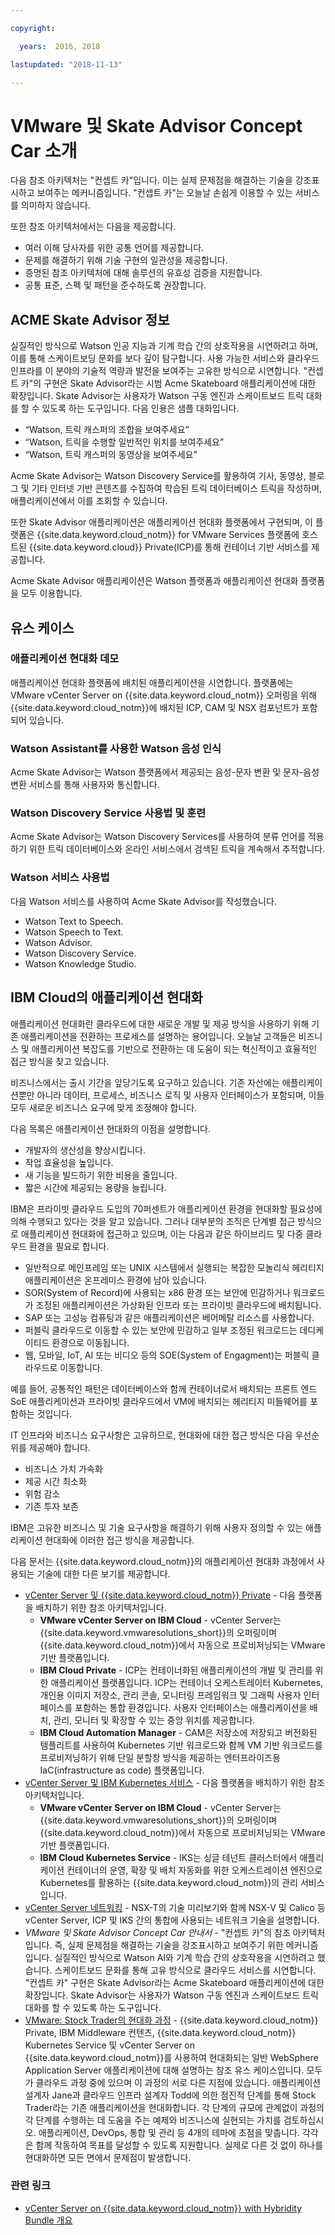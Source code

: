 ```yaml
---

copyright:

  years:  2016, 2018

lastupdated: "2018-11-13"

---
```


# VMware 및 Skate Advisor Concept Car 소개

다음 참조 아키텍처는 "컨셉트 카"입니다. 이는 실제 문제점을 해결하는 기술을 강조표시하고 보여주는 메커니즘입니다.
"컨셉트 카"는 오늘날 손쉽게 이용할 수 있는 서비스를 의미하지 않습니다.


또한 참조 아키텍처에서는 다음을 제공합니다.

-   여러 이해 당사자를 위한 공통 언어를 제공합니다.
-   문제를 해결하기 위해 기술 구현의 일관성을 제공합니다. 
-   증명된 참조 아키텍처에 대해 솔루션의 유효성 검증을 지원합니다. 
-   공통 표준, 스펙 및 패턴을 준수하도록 권장합니다. 

## ACME Skate Advisor 정보

실질적인 방식으로 Watson 인공 지능과 기계 학습 간의 상호작용을 시연하려고 하며, 이를 통해 스케이트보딩 문화를 보다 깊이 탐구합니다. 사용 가능한 서비스와 클라우드 인프라를 이 분야의 기술적 역량과 발전을 보여주는 고유한 방식으로 시연합니다.
"컨셉트 카"의 구현은 Skate Advisor라는 시범 Acme Skateboard 애플리케이션에 대한 확장입니다. Skate Advisor는 사용자가 Watson 구동 엔진과 스케이트보드 트릭 대화를 할 수 있도록 하는 도구입니다. 다음 인용은 샘플 대화입니다.

-   “Watson, 트릭 캐스퍼의 조합을 보여주세요”
-   “Watson, 트릭을 수행할 일반적인 위치를 보여주세요”
-   “Watson, 트릭 캐스퍼의 동영상을 보여주세요”

Acme Skate Advisor는 Watson Discovery Service를 활용하여 기사, 동영상, 블로그 및 기타 인터넷 기반 콘텐츠를 수집하여 학습된 트릭 데이터베이스 트릭을 작성하며, 애플리케이션에서 이를 조회할 수 있습니다.


또한 Skate Advisor 애플리케이션은 애플리케이션 현대화 플랫폼에서 구현되며, 이 플랫폼은
{{site.data.keyword.cloud_notm}} for VMware Services 플랫폼에 호스트된
{{site.data.keyword.cloud}} Private(ICP)를 통해 컨테이너 기반 서비스를 제공합니다.

Acme Skate Advisor 애플리케이션은 Watson 플랫폼과 애플리케이션 현대화 플랫폼을 모두 이용합니다. 

## 유스 케이스

### 애플리케이션 현대화 데모

애플리케이션 현대화 플랫폼에 배치된 애플리케이션을 시연합니다. 플랫폼에는
VMware vCenter Server on {{site.data.keyword.cloud_notm}} 오퍼링을 위해 {{site.data.keyword.cloud_notm}}에 배치된 ICP, CAM 및 NSX 컴포넌트가 포함되어 있습니다.


### Watson Assistant를 사용한 Watson 음성 인식

Acme Skate Advisor는 Watson 플랫폼에서 제공되는 음성-문자 변환 및 문자-음성 변환 서비스를 통해 사용자와 통신합니다.


### Watson Discovery Service 사용법 및 훈련

Acme Skate Advisor는 Watson Discovery Services를 사용하여 분류 언어를 적용하기 위한 트릭 데이터베이스와 온라인 서비스에서 검색된 트릭을 계속해서 추적합니다.


### Watson 서비스 사용법

다음 Watson 서비스를 사용하여 Acme Skate Advisor를 작성했습니다.
-   Watson Text to Speech.
-   Watson Speech to Text.
-   Watson Advisor.
-   Watson Discovery Service.
-   Watson Knowledge Studio.

## IBM Cloud의 애플리케이션 현대화

애플리케이션 현대화란 클라우드에 대한 새로운 개발 및 제공 방식을 사용하기 위해 기존 애플리케이션을 전환하는 프로세스를 설명하는 용어입니다. 오늘날 고객들은 비즈니스 및 애플리케이션 복잡도를 기반으로 전환하는 데 도움이 되는 혁신적이고 효율적인 접근 방식을 찾고 있습니다.

비즈니스에서는 출시 기간을 앞당기도록 요구하고 있습니다. 기존 자산에는 애플리케이션뿐만 아니라 데이터, 프로세스, 비즈니스 로직 및 사용자 인터페이스가 포함되며, 이들 모두 새로운 비즈니스 요구에 맞게 조정해야 합니다.

다음 목록은 애플리케이션 현대화의 이점을 설명합니다.

- 개발자의 생산성을 향상시킵니다.
- 작업 효율성을 높입니다.
- 새 기능을 빌드하기 위한 비용을 줄입니다.
- 짧은 시간에 제공되는 용량을 늘립니다.

IBM은 프라이빗 클라우드 도입의 70퍼센트가 애플리케이션 환경을 현대화할 필요성에 의해 수행되고 있다는 것을 알고 있습니다. 그러나 대부분의 조직은 단계별 접근 방식으로 애플리케이션 현대화에 접근하고 있으며, 이는 다음과 같은 하이브리드 및 다중 클라우드 환경을 필요로 합니다.

- 일반적으로 메인프레임 또는 UNIX 시스템에서 실행되는 복잡한 모놀리식 헤리티지 애플리케이션은 온프레미스 환경에 남아 있습니다.
- SOR(System of Record)에 사용되는 x86 환경 또는 보안에 민감하거나 워크로드가 조정된 애플리케이션은 가상화된 인프라 또는 프라이빗 클라우드에 배치됩니다.
- SAP 또는 고성능 컴퓨팅과 같은 애플리케이션은 베어메탈 리소스를 사용합니다.
- 퍼블릭 클라우드로 이동할 수 있는 보안에 민감하고 일부 조정된 워크로드는 데디케이티드 환경으로 이동됩니다.
- 웹, 모바일, IoT, AI 또는 비디오 등의 SOE(System of Engagment)는 퍼블릭 클라우드로 이동합니다.

예를 들어, 공통적인 패턴은 데이터베이스와 함께 컨테이너로서 배치되는 프론트 엔드 SoE 애플리케이션과 프라이빗 클라우드에서 VM에 배치되는 헤리티지 미들웨어를 포함하는 것입니다.

IT 인프라와 비즈니스 요구사항은 고유하므로, 현대화에 대한 접근 방식은 다음 우선순위를 제공해야 합니다.

* 비즈니스 가치 가속화
* 제공 시간 최소화
* 위험 감소
* 기존 투자 보존

IBM은 고유한 비즈니스 및 기술 요구사항을 해결하기 위해 사용자 정의할 수 있는 애플리케이션 현대화에 이러한 접근 방식을 제공합니다.

다음 문서는 {{site.data.keyword.cloud_notm}}의 애플리케이션 현대화 과정에서
사용되는 기술에 대한 다른 보기를 제공합니다.

* [vCenter Server 및 {{site.data.keyword.cloud_notm}} Private](../vcsicp/vcsicp-intro.html) - 다음 플랫폼을 배치하기 위한 참조 아키텍처입니다.
   - **VMware vCenter Server on IBM Cloud** - vCenter Server는 {{site.data.keyword.vmwaresolutions_short}}의 오퍼링이며 {{site.data.keyword.cloud_notm}}에서 자동으로 프로비저닝되는 VMware 기반 플랫폼입니다.
   - **IBM Cloud Private** - ICP는 컨테이너화된 애플리케이션의 개발 및 관리를 위한 애플리케이션 플랫폼입니다. ICP는 컨테이너 오케스트레이터 Kubernetes, 개인용 이미지 저장소, 관리 콘솔, 모니터링 프레임워크 및 그래픽 사용자 인터페이스를 포함하는 통합 환경입니다. 사용자 인터페이스는 애플리케이션을 배치, 관리, 모니터 및 확장할 수 있는 중앙 위치를 제공합니다.
   - **IBM Cloud Automation Manager** - CAM은 저장소에 저장되고 버전화된 템플리트를 사용하여 Kubernetes 기반 워크로드와 함께 VM 기반 워크로드를 프로비저닝하기 위해 단일 분할창 방식을 제공하는 엔터프라이즈용 IaC(infrastructure as code) 플랫폼입니다.
* [vCenter Server 및 IBM Kubernetes 서비스](../vcsiks/vcsiks-intro.html) - 다음 플랫폼을 배치하기 위한 참조 아키텍처입니다.
   - **VMware vCenter Server on IBM Cloud** - vCenter Server는 {{site.data.keyword.vmwaresolutions_short}}의 오퍼링이며 {{site.data.keyword.cloud_notm}}에서 자동으로 프로비저닝되는 VMware 기반 플랫폼입니다.
   - **IBM Cloud Kubernetes Service** - IKS는 싱글 테넌트 클러스터에서 애플리케이션 컨테이너의 운영, 확장 및 배치 자동화를 위한 오케스트레이션 엔진으로 Kubernetes를 활용하는 {{site.data.keyword.cloud_notm}}의 관리 서비스입니다.
* [vCenter Server 네트워킹](../vcsnsxt/vcsnsxt-intro.html) - NSX-T의 기술 미리보기와 함께 NSX-V 및 Calico 등 vCenter Server, ICP 및 IKS 간의 통합에 사용되는 네트워크 기술을 설명합니다.
* _VMware 및 Skate Advisor Concept Car 안내서_ - "컨셉트 카"의 참조 아키텍처입니다. 즉, 실제 문제점을 해결하는 기술을 강조표시하고 보여주기 위한 메커니즘입니다. 실질적인 방식으로 Watson AI와 기계 학습 간의 상호작용을 시연하려고 했습니다. 스케이트보드 문화를 통해 고유 방식으로 클라우드 서비스를 시연합니다. "컨셉트 카" 구현은 Skate Advisor라는 Acme Skateboard 애플리케이션에 대한 확장입니다. Skate Advisor는 사용자가 Watson 구동 엔진과 스케이트보드 트릭 대화를 할 수 있도록 하는 도구입니다.
* [VMware: Stock Trader의 현대화 과정](../vcscontent/vcscontent-modjourney.html) - {{site.data.keyword.cloud_notm}} Private, IBM Middleware 컨텐츠, {{site.data.keyword.cloud_notm}} Kubernetes Service 및 vCenter Server on {{site.data.keyword.cloud_notm}}를 사용하여 현대화되는 일반 WebSphere Application Server 애플리케이션에 대해 설명하는 참조 유스 케이스입니다. 모두가 클라우드 과정 중에 있으며 이 과정의 서로 다른 지점에 있습니다. 애플리케이션 설계자 Jane과 클라우드 인프라 설계자 Todd에 의한 점진적 단계를 통해 Stock Trader라는 기존 애플리케이션을 현대화합니다. 각 단계의 규모에 관계없이 과정의 각 단계를 수행하는 데 도움을 주는 예제와 비즈니스에 실현되는 가치를 검토하십시오. 애플리케이션, DevOps, 통합 및 관리 등 4개의 테마에 초점을 맞춥니다. 각각은 함께 작동하여 목표를 달성할 수 있도록 지원합니다. 실제로 다른 것 없이 하나를 현대화하면 모든 면에서 문제점이 발생합니다.

### 관련 링크

* [vCenter Server on {{site.data.keyword.cloud_notm}} with Hybridity Bundle 개요](../vcs/vcs-hybridity-intro.html)

